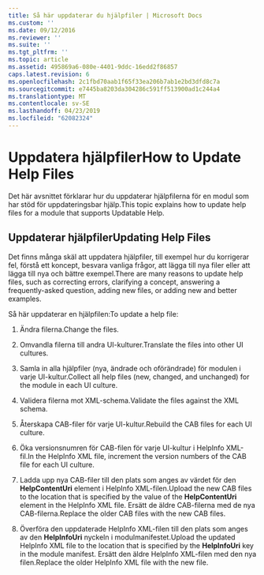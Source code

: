 ```yaml
---
title: Så här uppdaterar du hjälpfiler | Microsoft Docs
ms.custom: ''
ms.date: 09/12/2016
ms.reviewer: ''
ms.suite: ''
ms.tgt_pltfrm: ''
ms.topic: article
ms.assetid: 495869a6-080e-4401-9ddc-16edd2f86857
caps.latest.revision: 6
ms.openlocfilehash: 2c1fbd70aab1f65f33ea206b7ab1e2bd3dfd8c7a
ms.sourcegitcommit: e7445ba8203da304286c591ff513900ad1c244a4
ms.translationtype: MT
ms.contentlocale: sv-SE
ms.lasthandoff: 04/23/2019
ms.locfileid: "62082324"
---
```

# <a name="how-to-update-help-files"></a><span data-ttu-id="ba04d-102">Uppdatera hjälpfiler</span><span class="sxs-lookup"><span data-stu-id="ba04d-102">How to Update Help Files</span></span>

<span data-ttu-id="ba04d-103">Det här avsnittet förklarar hur du uppdaterar hjälpfilerna för en modul som har stöd för uppdateringsbar hjälp.</span><span class="sxs-lookup"><span data-stu-id="ba04d-103">This topic explains how to update help files for a module that supports Updatable Help.</span></span>

## <a name="updating-help-files"></a><span data-ttu-id="ba04d-104">Uppdaterar hjälpfiler</span><span class="sxs-lookup"><span data-stu-id="ba04d-104">Updating Help Files</span></span>

<span data-ttu-id="ba04d-105">Det finns många skäl att uppdatera hjälpfiler, till exempel hur du korrigerar fel, förstå ett koncept, besvara vanliga frågor, att lägga till nya filer eller att lägga till nya och bättre exempel.</span><span class="sxs-lookup"><span data-stu-id="ba04d-105">There are many reasons to update help files, such as correcting errors, clarifying a concept, answering a frequently-asked question, adding new files, or adding new and better examples.</span></span>

<span data-ttu-id="ba04d-106">Så här uppdaterar en hjälpfilen:</span><span class="sxs-lookup"><span data-stu-id="ba04d-106">To update a help file:</span></span>

1. <span data-ttu-id="ba04d-107">Ändra filerna.</span><span class="sxs-lookup"><span data-stu-id="ba04d-107">Change the files.</span></span>

2. <span data-ttu-id="ba04d-108">Omvandla filerna till andra UI-kulturer.</span><span class="sxs-lookup"><span data-stu-id="ba04d-108">Translate the files into other UI cultures.</span></span>

3. <span data-ttu-id="ba04d-109">Samla in alla hjälpfiler (nya, ändrade och oförändrade) för modulen i varje UI-kultur.</span><span class="sxs-lookup"><span data-stu-id="ba04d-109">Collect all help files (new, changed, and unchanged) for the module in each UI culture.</span></span>

4. <span data-ttu-id="ba04d-110">Validera filerna mot XML-schema.</span><span class="sxs-lookup"><span data-stu-id="ba04d-110">Validate the files against the XML schema.</span></span>

5. <span data-ttu-id="ba04d-111">Återskapa CAB-filer för varje UI-kultur.</span><span class="sxs-lookup"><span data-stu-id="ba04d-111">Rebuild the CAB files for each UI culture.</span></span>

6. <span data-ttu-id="ba04d-112">Öka versionsnumren för CAB-filen för varje UI-kultur i HelpInfo XML-fil.</span><span class="sxs-lookup"><span data-stu-id="ba04d-112">In the HelpInfo XML file, increment the version numbers of the CAB file for each UI culture.</span></span>

7. <span data-ttu-id="ba04d-113">Ladda upp nya CAB-filer till den plats som anges av värdet för den **HelpContentUri** element i HelpInfo XML-filen.</span><span class="sxs-lookup"><span data-stu-id="ba04d-113">Upload the new CAB files to the location that is specified by the value of the **HelpContentUri** element in the HelpInfo XML file.</span></span> <span data-ttu-id="ba04d-114">Ersätt de äldre CAB-filerna med de nya CAB-filerna.</span><span class="sxs-lookup"><span data-stu-id="ba04d-114">Replace the older CAB files with the new CAB files.</span></span>

8. <span data-ttu-id="ba04d-115">Överföra den uppdaterade HelpInfo XML-filen till den plats som anges av den **HelpInfoUri** nyckeln i modulmanifestet.</span><span class="sxs-lookup"><span data-stu-id="ba04d-115">Upload the updated HelpInfo XML file to the location that is specified by the **HelpInfoUri** key in the module manifest.</span></span> <span data-ttu-id="ba04d-116">Ersätt den äldre HelpInfo XML-filen med den nya filen.</span><span class="sxs-lookup"><span data-stu-id="ba04d-116">Replace the older HelpInfo XML file with the new file.</span></span>